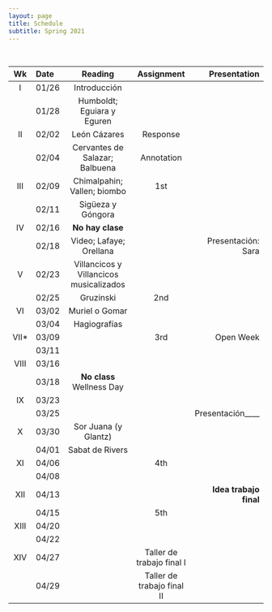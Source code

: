 ```yaml
---
layout: page
title: Schedule
subtitle: Spring 2021
---
```


<br>

| Wk | Date | Reading | Assignment | Presentation|
|:------:|:------|:--------:|:------:|----:|
|     I | 01/26 | Introducción | | |
|       | 01/28 | Humboldt; Eguiara y Eguren| | |
|    II | 02/02 | León Cázares | Response |  |
|       | 02/04 | Cervantes de Salazar; Balbuena  | Annotation |  |
| III   | 02/09 | Chimalpahin; Vallen; biombo | 1st | |
|       | 02/11 | Sigüeza y Góngora | |  |
|  IV   | 02/16 | **No hay clase** | | |
|       | 02/18 | Video; Lafaye; Orellana | | Presentación: Sara |
| V     | 02/23 | Villancicos y Villancicos musicalizados |  | |
|       | 02/25 | Gruzinski | 2nd |  |
| VI    | 03/02 | Muriel o Gomar| | |
|       | 03/04 | Hagiografías | | |
| VII*  | 03/09 | | 3rd | Open Week |
|       | 03/11 | | | |
| VIII  | 03/16 | | | |
|       | 03/18 | **No class**   Wellness Day|
|  IX   | 03/23 | |  | |
|       | 03/25 | | | Presentación____ |
| X     | 03/30 |Sor Juana (y Glantz) | | |
|       | 04/01 | Sabat de Rivers | | |
| XI    | 04/06 | | 4th | |
|       | 04/08 | | | |
| XII   | 04/13 | | | **Idea trabajo final** |
|       | 04/15 | | 5th |  |
|  XIII | 04/20 | |  | |
|       | 04/22 | |  |  |
|  XIV  | 04/27 | | Taller de trabajo final I  | |
|       | 04/29 | | Taller de trabajo final II | |
